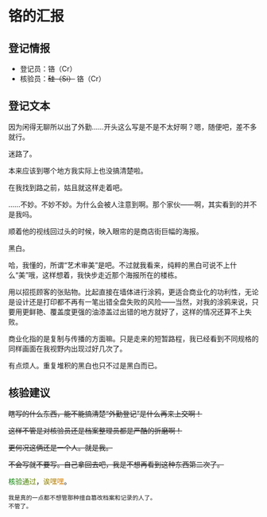 # 铬的汇报

## 登记情报

- 登记员：铬（Cr）
- 核验员：~~硅（Si）~~ 铬（Cr）

## 登记文本

因为闲得无聊所以出了外勤……开头这么写是不是不太好啊？嗯，随便吧，差不多就行。

迷路了。

本来应该到哪个地方我实际上也没搞清楚啦。

在我找到路之前，姑且就这样走着吧。

……不妙。不妙不妙。为什么会被人注意到啊。那个家伙——啊，其实看到的并不是我吗。

顺着他的视线回过头的时候，映入眼帘的是商店街巨幅的海报。

黑白。

哈，我懂的，所谓“艺术审美”是吧。不过就我看来，纯粹的黑白可说不上什么“美”哦，这样想着，我快步走近那个海报所在的楼栋。

用以招揽顾客的张贴物。比起直接在墙体进行涂鸦，更适合商业化的功利性，无论是设计还是打印都不再有一笔出错全盘失败的风险——当然，对我的涂鸦来说，只要用更鲜艳、覆盖度更强的油漆盖过出错的地方就好了，这样的情况还算不上失败。

商业化指的是复制与传播的方面嘛。只是走来的短暂路程，我已经看到不同规格的同样画面在我视野内出现过好几次了。

有点烦人。重复堆积的黑白也只不过是黑白而已。

## 核验建议

~~瞎写的什么东西，能不能搞清楚“外勤登记”是什么再来上交啊！~~

~~这样不管是对核验员还是档案整理员都是严酷的折磨啊！~~

~~更何况这俩还是一个人。就是我。~~

~~不会写就不要写。自己拿回去吧，我是不想再看到这种东西第二次了。~~

<font color=#008000>核</font><font color=#248000>验</font><font color=#488000>通</font><font color=#6C8000>过</font>，<font color=#908000>诶</font><font color=#B48000>嘿</font><font color=#D88000>嘿</font>。
```
我是真的一点都不想管那种擅自篡改档案和记录的人了。
不管了。
```
